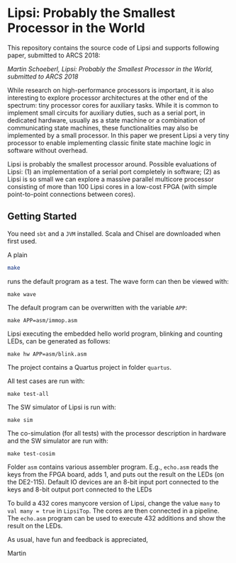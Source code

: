 # Lipsi: Probably the Smallest Processor in the World

This repository contains the source code of Lipsi and supports following paper,
submitted to ARCS 2018:

*Martin Schoeberl, Lipsi: Probably the Smallest Processor in the World, submitted to ARCS 2018*

While research on high-performance processors is important, it is also interesting to explore processor architectures at the other end of the spectrum: tiny processor cores for auxiliary tasks. While it is common to implement small circuits for auxiliary duties, such as a serial port, in dedicated hardware, usually as a state machine or a combination of communicating state machines, these functionalities may also be implemented by a small processor. In this paper we present Lipsi a very tiny processor to enable implementing classic finite state machine logic in software without overhead.

Lipsi is probably the smallest processor around. Possible evaluations of Lipsi: (1) an implementation of a serial port completely in software; (2) as Lipsi is so small we can explore a massive parallel multicore processor consisting of more than 100 Lipsi cores in a low-cost FPGA (with simple point-to-point connections between cores). 

## Getting Started

You need `sbt` and a `JVM` installed. Scala and Chisel are downloaded when
first used.

A plain
```bash
make
```
runs the default program as a test.
The wave form can then be viewed with:
```
make wave
```
The default program can be overwritten with the variable `APP`:
```
make APP=asm/immop.asm
```

Lipsi executing the embedded hello world program, blinking and counting LEDs, can be
generated as follows:
```
make hw APP=asm/blink.asm
```
The project contains a Quartus project in folder `quartus`.

All test cases are run with:

```
make test-all
```
The SW simulator of Lipsi is run with:
```
make sim
```

The co-simulation (for all tests) with the processor description in hardware and
the SW simulator are run with:
```
make test-cosim
```

Folder `asm` contains various assembler program. E.g., `echo.asm` reads the keys from
the FPGA board, adds 1, and puts out the result on the LEDs (on the DE2-115).
Default IO devices are an 8-bit input port connected to the keys and 8-bit output
port connected to the LEDs

To build a 432 cores manycore version of Lipsi, change the value `many` to
`val many = true` in `LipsiTop`. The cores are then connected in a pipeline.
The `echo.asm` program can be used to execute 432 additions and show the result
on the LEDs.

As usual, have fun and feedback is appreciated,

Martin
